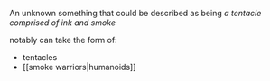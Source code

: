 An unknown something that could be described as being *a tentacle comprised of ink and smoke*

notably can take the form of:
- tentacles
- [[smoke warriors|humanoids]]